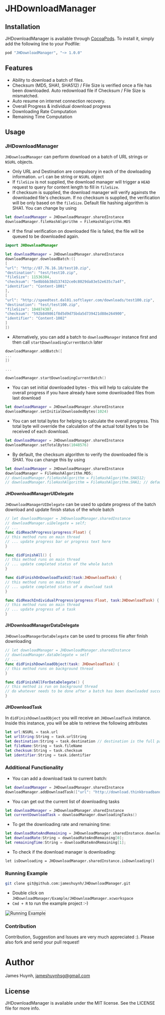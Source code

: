 # JHDownloadManager

## Installation

JHDownloadManager is available through [CocoaPods](http://cocoapods.org). To install
it, simply add the following line to your Podfile:

```ruby
pod "JHDownloadManager", "~> 1.0.0"
```

## Features

- Ability to download a batch of files.
- Checksum (MD5, SHA1, SHA512) / File Size is verified once a file has been downloaded. Auto redownload file if Checksum / File Size is mismatched.
- Auto resume on internet connection recovery.
- Overall Progress & individual download progress
- Downloading Rate Computation
- Remaining Time Computation

## Usage

### JHDownloadManager

`JHDownloadManager` can perform download on a batch of URL strings or `NSURL` objects.

- Only URL and Destination are compulsory in each of the dowloading information. `url` can be string or `NSURL` object
- If `fileSize` is not supplied, the download manager will trigger a `HEAD` request to query for content length to fill in `fileSize`.
- If checksum is supplied, the download manager will verify againsts the downloaded file's checksum. If no checksum is supplied, the verification will be only based on the `fileSize`. Default file hashing algorithm is SHA1. You can change by using

```swift
let downloadManager = JHDownloadManager.sharedInstance 
downloadManager.fileHashAlgorithm = FileHashAlgorithm.MD5
```

- If the final verification on downloaded file is failed, the file will be queued to be downloaded again.

```swift
import JHDownloadManager

let downloadManager = JHDownloadManager.sharedInstance
downloadManager.downloadBatch:([
[
"url": "http://87.76.16.10/test10.zip",
"destination": "test/test10.zip",
"fileSize": 11536384,
"checksum": "5e8bbbb38d137432ce0c8029da83e52e635c7a4f",
"identifier": "Content-1001"
],
[
"url": "http://speedtest.dal01.softlayer.com/downloads/test100.zip",
"destination": "test/test100.zip",
"fileSize": 104874307,
"checksum": "592b849861f8d5d9d75bda5d739421d88e264900",
"identifier": "Content-1002"
]
])

```

- Alternatively, you can add a batch to `downloadManager` instance first and then call `startDownloadingCurrentBatch` later

```swift
downloadManager.addBatch([
...
])

...

downloadManager.startDownloadingCurrentBatch()
```

- You can set initial downloaded bytes - this will help to calculate the overall progress if you have already have some downloaded files from last download

```swift
let downloadManager = JHDownloadManager.sharedInstance
downloadManager.setInitialDownloadedBytes(1024)
```

- You can set total bytes for helping to calculate the overall progress. This total byte will override the calculation of the actual total bytes to be received of each download.

```swift
let downloadManager = JHDownloadManager.sharedInstance
downloadManager.setTotalBytes(1048576)
```

- By default, the checksum algorithm to verify the downloaded file is SHA1. You can change this by using

```swift
let downloadManager = JHDownloadManager.sharedInstance
downloadManager = FileHashAlgorithm.MD5;
// downloadManager.fileHashAlgorithm = FileHashAlgorithm.SHA512;
// downloadManager.fileHashAlgorithm = FileHashAlgorithm.SHA1; // default
```

#### JHDownloadManagerUIDelegate

`JHDownloadManagerUIDelegate` can be used to update progress of the batch download and update finish status of the whole batch

```swift
// let downloadManager = JHDownloadManager.sharedInstance
// downloadManager.uiDelegate = self;
// ...
func didReachProgress(progress:Float) {
// this method runs on main thread
// ... update progress bar or progress text here
}

func didFinishAll() {
// this method runs on main thread
// ... update completed status of the whole batch
}

func didFinishOnDownloadTaskUI(task:JHDownloadTask) {
// this method runs on main thread
// ... update completed status of a download task 
}

func didReachIndividualProgress(progress:Float, task:JHDownloadTask) {
// this method runs on main thread
// ... update progress of a task
}
```

#### JHDownloadManagerDataDelegate

`JHDownloadManagerDataDelegate` can be used to process file after finish downloading

```swift
// let downloadManager = JHDownloadManager.sharedInstance
// downloadManager.dataDelegate = self
// ...
func didFinishDownloadObject(task: JHDownloadTask) {
// this method runs on background thread
}

func didFinishAllForDataDelegate() {
// this method is run on background thread
// do whatever needs to be done after a batch has been downloaded successfully
}


```

#### JHDownloadTask

In `didFinishDownloadObject` you will receive an `JHDownloadTask` instance. Inside this instance, you will be able to retrieve the following attributes

```swift
let url:NSURL = task.url
let urlString:String = task.urlString
let destination:String = task.destination // destination is the full path to the downloaded file
let fileName:String = task.fileName
let checksum:String = task.checksum
let identifier:String = task.identifier
```

### Additional Functionality

- You can add a download task to current batch:

```swift
let downloadManager = JHDownloadManager.sharedInstance
downloadManager.addDownloadTask(["url": "http://download.thinkbroadband.com/5MB.zip", "destination": "test/5MB.zip"])
```

- You can get out the current list of downloading tasks

```swift
let downloadManager = JHDownloadManager.sharedInstance
let currentDownloadTask = downloadManager.downloadingTasks()
```

- To get the downloading rate and remaining time:

```swift
let downloadRateAndRemaining = JHDownloadManager.sharedInstance.downloadRateAndRemainingTime()
let downloadRate:String = downloadRateAndRemaining[0];
let remainingTime:String = downloadRateAndRemaining[1];
```

- To check if the download manager is downloading:

```swifth
let isDownloading = JHDownloadManager.sharedInstance.isDownloading()
```

### Running Example

```bash
git clone git@github.com:jameshuynh/JHDownloadManager.git
```

- Double click on `JHDownloadManager/Example/JHDownloadManager.xcworkspace`
- `Cmd + R` to run the example project :-)

<p align="left" >
<img style='border:1px solid #ccc;' src="https://raw.githubusercontent.com/jameshuynh/ObjectiveCDM/master/ObjectiveCDM-Example/screenshot.png" alt="Running Example" title="Running Example">
</p>

### Contribution

Contribution, Suggestion and Issues are very much appreciated :). Please also fork and send your pull request!

# Author

James Huynh, jameshuynhsg@gmail.com

## License

JHDownloadManager is available under the MIT license. See the LICENSE file for more info.
